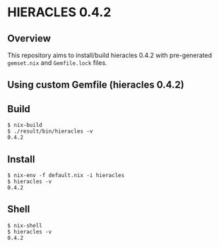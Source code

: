 # HIERACLES 0.4.2

## Overview

This repository aims to install/build hieracles 0.4.2 with pre-generated 
`gemset.nix` and `Gemfile.lock` files.

## Using custom Gemfile (hieracles 0.4.2)

## Build

```
$ nix-build
$ ./result/bin/hieracles -v
0.4.2
```

## Install

```
$ nix-env -f default.nix -i hieracles
$ hieracles -v
0.4.2
```

## Shell

```
$ nix-shell
$ hieracles -v
0.4.2
```
